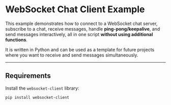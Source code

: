 # WebSocket Chat Client Example

This example demonstrates how to connect to a WebSocket chat server, subscribe to a chat, receive messages, handle **ping-pong/keepalive**, and send messages interactively, all in one script **without using additional functions**.  

It is written in Python and can be used as a template for future projects where you want to receive and send messages simultaneously.

---

## Requirements

Install the `websocket-client` library:

```bash
pip install websocket-client
